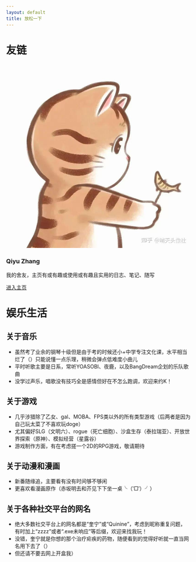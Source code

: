 ```yaml
---
layout: default
title: 放松一下
---
```


# 友链

<div class="grid">
  <div class="project-card">
    <img src="assets/images/friend1.jpg" alt="项目1">
    <h3>Qiyu Zhang</h3>
    <p>我的舍友，主页有或有趣或使用或有趣且实用的日志、笔记、随写</p>
    <div class="button-container">
      <a href="https://qiyuzhang-stu.github.io" target="_blank">进入主页</a>
    </div>
  </div>
</div>



# 娱乐生活

## 关于音乐

- 虽然考了业余的钢琴十级但是由于考的时候还小+中学专注文化课，水平相当烂了（）只能说懂一点乐理，稍微会弹点低难度小曲儿
- 平时听歌主要是日系，常听YOASOBI、夜鹿，以及BangDream企划的乐队歌曲
- 没学过声乐，唱歌没有技巧全是感情但好在不怎么跑调，欢迎来约K！

## 关于游戏

- 几乎涉猎除了乙女、gal、MOBA、FPS类以外的所有类型游戏（后两者是因为自己玩太菜了不喜欢玩doge）
- 尤其偏好SLG（文明六）、rogue（死亡细胞）、沙盒生存（泰拉瑞亚）、开放世界探索（原神）、模拟经营（星露谷）
- 游戏制作方面，有在考虑搓一个2D的RPG游戏，敬请期待

## 关于动漫和漫画

- 新番随缘追，主要看有没有时间够不够闲
- 更喜欢看漫画原作（赤坂明去和芥见下下坐一桌╰（‵□′）╯）

## 关于各种社交平台的网名

- 绝大多数社交平台上的网名都是“奎宁”或“Quinine”，考虑到昵称重复问题，有时加上“zzzz”或者“.exe未响应”等后缀，欢迎来找我玩！
- 没错，奎宁就是你想的那个治疗疟疾的药物，随便看到的觉得好听就一直当网名用下去了（）
- 但还请不要去网上开盒我）
